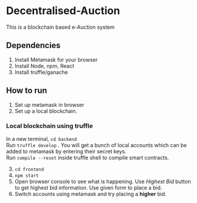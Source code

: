 # Decentralised-Auction
This is a blockchain based e-Auction system

## Dependencies 
1. Install Metamask for your browser
2. Install Node, npm, React
3. Install truffle/ganache

## How to run 
1. Set up metamask in browser
2. Set up a local blockchain.
### Local blockchain using truffle 
  In a new terminal, ```cd backend```  
  Run ```truffle develop``` . You will get a bunch of local accounts which can be added to metamask by entering their secret keys.  
  Run ```compile --reset``` inside truffle shell to compile smart contracts.<br>

3. ```cd frontend```
4. ```npm start```
5. Open browser console to see what is happening. Use *Highest Bid*  button to get highest bid information. Use given form to place a bid.
6. Switch accounts using metamask and try placing a **higher** bid.
  
  
